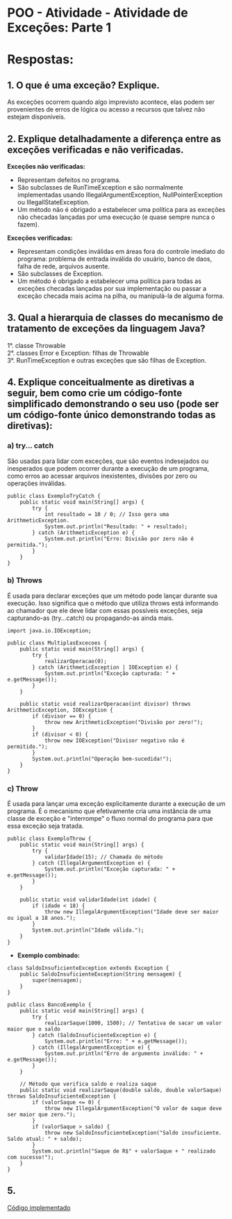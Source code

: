 # POO - Atividade - Atividade de Exceções: Parte 1

# Respostas:

## 1. O que é uma exceção? Explique.
As exceções ocorrem quando algo imprevisto acontece, elas podem ser provenientes de erros de lógica ou acesso a recursos que talvez não estejam disponiveis.

## 2. Explique detalhadamente a diferença entre as exceções verificadas e não verificadas.
**Exceções não verificadas:**
- Representam defeitos no programa.
- São subclasses de RunTimeException e são normalmente implementadas usando IllegalArgumentException, NullPointerException ou IllegallStateException.
- Um  método não é obrigado a estabelecer uma  política para as exceções não checadas lançadas por uma execução (e quase sempre nunca o fazem).

**Exceções verificadas:**
- Representam condições inválidas em áreas fora do controle imediato do programa: problema de entrada inválida do usuário, banco de daos, falha de rede, arquivos ausente.
- São subclasses de Exception.
- Um método é obrigado a estabelecer uma política para todas as exceções checadas lançadas por sua implementação ou passar a exceção checada mais acima na pilha, ou manipulá-la de alguma forma.

## 3. Qual a hierarquia de classes do mecanismo de tratamento de exceções da linguagem Java?
1°. classe Throwable <br>
2°. classes Error e Exception: filhas de Throwable <br>
3°. RunTimeException e outras exceções que são filhas de Exception. 

## 4. Explique conceitualmente as diretivas a seguir, bem como crie um código-fonte simplificado demonstrando o seu uso (pode ser um código-fonte único demonstrando todas as diretivas):
### a) try... catch
São usadas para lidar com exceções, que são eventos indesejados ou inesperados que podem ocorrer durante a execução de um programa, como erros ao acessar arquivos inexistentes, divisões por zero ou operações inválidas.

```
public class ExemploTryCatch {
    public static void main(String[] args) {
        try {
            int resultado = 10 / 0; // Isso gera uma ArithmeticException.
            System.out.println("Resultado: " + resultado);
        } catch (ArithmeticException e) {
            System.out.println("Erro: Divisão por zero não é permitida.");
        }
    }
}

```

### b) Throws
É usada para declarar exceções que um método pode lançar durante sua execução. Isso significa que o método que utiliza throws está informando ao chamador que ele deve lidar com essas possíveis exceções, seja capturando-as (try...catch) ou propagando-as ainda mais.
```
import java.io.IOException;

public class MultiplasExcecoes {
    public static void main(String[] args) {
        try {
            realizarOperacao(0);
        } catch (ArithmeticException | IOException e) {
            System.out.println("Exceção capturada: " + e.getMessage());
        }
    }

    public static void realizarOperacao(int divisor) throws ArithmeticException, IOException {
        if (divisor == 0) {
            throw new ArithmeticException("Divisão por zero!");
        }
        if (divisor < 0) {
            throw new IOException("Divisor negativo não é permitido.");
        }
        System.out.println("Operação bem-sucedida!");
    }
}

```

### c) Throw
É usada para lançar uma exceção explicitamente durante a execução de um programa. É o mecanismo que efetivamente cria uma instância de uma classe de exceção e "interrompe" o fluxo normal do programa para que essa exceção seja tratada.

```
public class ExemploThrow {
    public static void main(String[] args) {
        try {
            validarIdade(15); // Chamada do método
        } catch (IllegalArgumentException e) {
            System.out.println("Exceção capturada: " + e.getMessage());
        }
    }

    public static void validarIdade(int idade) {
        if (idade < 18) {
            throw new IllegalArgumentException("Idade deve ser maior ou igual a 18 anos.");
        }
        System.out.println("Idade válida.");
    }
}

```

- **Exemplo combinado:**
```
class SaldoInsuficienteException extends Exception {
    public SaldoInsuficienteException(String mensagem) {
        super(mensagem);
    }
}

public class BancoExemplo {
    public static void main(String[] args) {
        try {
            realizarSaque(1000, 1500); // Tentativa de sacar um valor maior que o saldo
        } catch (SaldoInsuficienteException e) {
            System.out.println("Erro: " + e.getMessage());
        } catch (IllegalArgumentException e) {
            System.out.println("Erro de argumento inválido: " + e.getMessage());
        }
    }

    // Método que verifica saldo e realiza saque
    public static void realizarSaque(double saldo, double valorSaque) throws SaldoInsuficienteException {
        if (valorSaque <= 0) {
            throw new IllegalArgumentException("O valor de saque deve ser maior que zero.");
        }
        if (valorSaque > saldo) {
            throw new SaldoInsuficienteException("Saldo insuficiente. Saldo atual: " + saldo);
        }
        System.out.println("Saque de R$" + valorSaque + " realizado com sucesso!");
    }
}

```

## 5. 
[Código implementado](https://github.com/deboradls/POO/blob/b71193226353ead4ab6dcb1ae362ddcede6ba85c/AtividadeExcecoes/parte1/excecoes1.java)